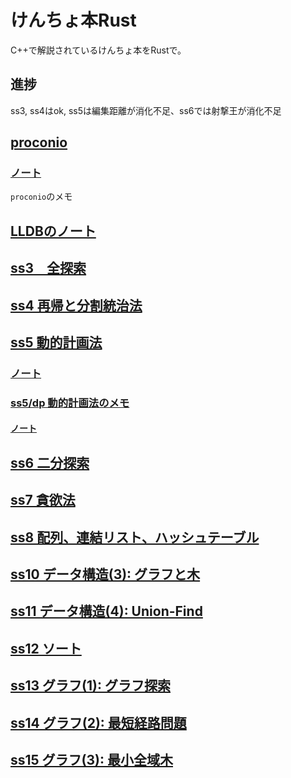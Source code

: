 # けんちょ本Rust

C++で解説されているけんちょ本をRustで。

## 進捗

ss3, ss4はok, ss5は編集距離が消化不足、ss6では射撃王が消化不足

## [proconio](./src/proconio)
### [ノート](./docs/proconio)

`proconio`のメモ

## [LLDBのノート](./docs/lldb)

## [ss3　全探索](./src/ss3)

## [ss4 再帰と分割統治法](./src/ss4)

## [ss5 動的計画法](./src/ss5)
### [ノート](./docs/ss5/)

### [ss5/dp 動的計画法のメモ](./src/ss5/dp)
#### [ノート](./docs/dp)

## [ss6 二分探索](./src/ss6)

## [ss7 貪欲法](./src/ss7)

## [ss8 配列、連結リスト、ハッシュテーブル](./src/ss8)

## [ss10 データ構造(3): グラフと木](./src/ss10)

## [ss11 データ構造(4): Union-Find](./src/ss11)

## [ss12 ソート](./src/ss12)

## [ss13 グラフ(1): グラフ探索](./src/ss13)

## [ss14 グラフ(2): 最短経路問題](./src/ss14)

## [ss15 グラフ(3): 最小全域木](./src/ss15)
